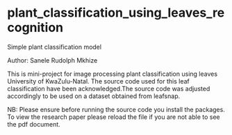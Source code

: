 # plant_classification_using_leaves_recognition

Simple plant classification model

Author: Sanele Rudolph Mkhize

This is mini-project for image processing plant classification using leaves University of KwaZulu-Natal. The source code used for this leaf classification have been acknowledged.The source code was adjusted accordingly to be used on a dataset obtained from leafsnap.  

NB: Please ensure before running the source code you install the packages. To view the research paper please reload the file if you are not able to see the pdf document.
